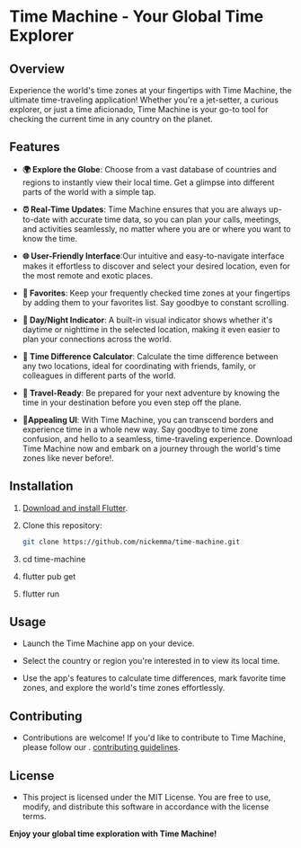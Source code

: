 # Time Machine - Your Global Time Explorer

## Overview

Experience the world's time zones at your fingertips with Time Machine, the ultimate time-traveling application! Whether you're a jet-setter, a curious explorer, or just a time aficionado, Time Machine is your go-to tool for checking the current time in any country on the planet.

## Features

- **🌍 Explore the Globe**: Choose from a vast database of countries and regions to instantly view their local time. Get a glimpse into different parts of the world with a simple tap.

- **⏰ Real-Time Updates**: Time Machine ensures that you are always up-to-date with accurate time data, so you can plan your calls, meetings, and activities seamlessly, no matter where you are or where you want to know the time.

- **🌐 User-Friendly Interface**:Our intuitive and easy-to-navigate interface makes it effortless to discover and select your desired location, even for the most remote and exotic places.

- **📌 Favorites**: Keep your frequently checked time zones at your fingertips by adding them to your favorites list. Say goodbye to constant scrolling.

- **🌆 Day/Night Indicator**: A built-in visual indicator shows whether it's daytime or nighttime in the selected location, making it even easier to plan your connections across the world.

- **📆 Time Difference Calculator**: Calculate the time difference between any two locations, ideal for coordinating with friends, family, or colleagues in different parts of the world.

- **🛃 Travel-Ready**: Be prepared for your next adventure by knowing the time in your destination before you even step off the plane.

- **🌟Appealing UI**: With Time Machine, you can transcend borders and experience time in a whole new way. Say goodbye to time zone confusion, and hello to a seamless, time-traveling experience. Download Time Machine now and embark on a journey through the world's time zones like never before!.

## Installation

1. [Download and install Flutter](https://flutter.dev/docs/get-started/install).
2. Clone this repository:

   ```bash
   git clone https://github.com/nickemma/time-machine.git
   ```

3. cd time-machine
4. flutter pub get
5. flutter run

## Usage

- Launch the Time Machine app on your device.

- Select the country or region you're interested in to view its local time.

- Use the app's features to calculate time differences, mark favorite time zones, and explore the world's time zones effortlessly.

## Contributing

- Contributions are welcome! If you'd like to contribute to Time Machine, please follow our .
  [contributing guidelines](contribute.md).

## License

- This project is licensed under the MIT License. You are free to use, modify, and distribute this software in accordance with the license terms.

**Enjoy your global time exploration with Time Machine!**
